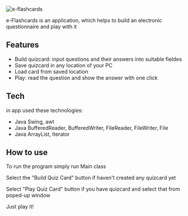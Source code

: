![e-flashcards](https://user-images.githubusercontent.com/71741007/144873084-72c74aaa-142f-45f7-b414-55fd0f885dbe.png)

e-Flashcards is an application, which helps to build an electronic questionnaire and play with it

## Features

- Build quizcard: input questions and their answers into suitable fieldes
- Save quizcard in any location of your PC
- Load card from saved location
- Play: read the question and show the answer with one click

## Tech

in app used these technologies:

- Java Swing, awt
- Java BufferedReader, BufferedWriter, FileReader, FileWriter, File
- Java ArrayList, Iterator


## How to use

To run the program simply run Main class

Select the "Build Quiz Card" button if haven't created any quizcard yet

Select "Play Quiz Card" button if you have quizcard and select that from poped-up window

Just play it!
